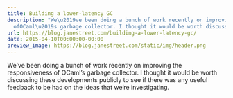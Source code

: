 ```yaml
---
title: Building a lower-latency GC
description: "We\u2019ve been doing a bunch of work recently on improving the responsiveness
  ofOCaml\u2019s garbage collector. I thought it would be worth discussing thesedevelopmen..."
url: https://blog.janestreet.com/building-a-lower-latency-gc/
date: 2015-04-10T00:00:00-00:00
preview_image: https://blog.janestreet.com/static/img/header.png
---
```


<p>We’ve been doing a bunch of work recently on improving the responsiveness of
OCaml’s garbage collector. I thought it would be worth discussing these
developments publicly to see if there was any useful feedback to be had on the
ideas that we’re investigating.</p>
